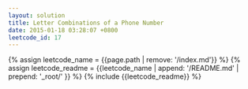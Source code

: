 ```yaml
---
layout: solution
title: Letter Combinations of a Phone Number
date: 2015-01-18 03:28:07 +0800
leetcode_id: 17
---
```

{% assign leetcode_name = {{page.path | remove: '/index.md'}}  %}
{% assign leetcode_readme = {{leetcode_name | append: '/README.md' | prepend: '_root/' }}  %}
{% include {{leetcode_readme}} %}
